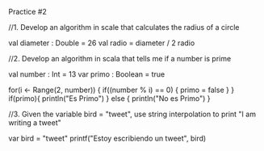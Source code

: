 Practice #2

//1. Develop an algorithm in scale that calculates the radius of a circle

val diameter : Double = 26
val radio = diameter / 2
radio

//2. Develop an algorithm in scala that tells me if a number is prime

val number : Int = 13
var primo : Boolean = true

for(i <- Range(2, number)) {
  if((number % i) == 0) {
    primo = false
  }
}
if(primo){
  println("Es Primo")
} else {
  println("No es Primo")
}

//3. Given the variable bird = "tweet", use string interpolation to print "I am writing a tweet"

var bird = "tweet"
printf("Estoy escribiendo un tweet", bird)